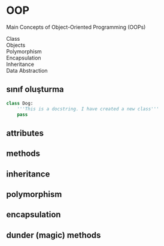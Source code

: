 # OOP

Main Concepts of Object-Oriented Programming (OOPs)&#x20;

Class \
Objects \
Polymorphism \
Encapsulation \
Inheritance \
Data Abstraction

## sınıf oluşturma

```python
class Dog:
    '''This is a docstring. I have created a new class'''
    pass
```

## attributes

## methods

## inheritance

## polymorphism

## encapsulation

## dunder (magic) methods
